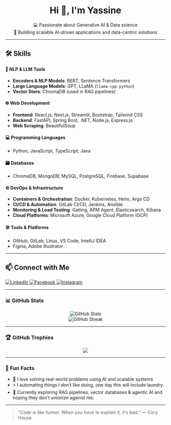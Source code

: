 <h1 align="center">Hi 👋, I'm Yassine</h1>
<p align="center">
  💻 Passionate about Generative AI & Data science <br>
  🚀 Building scalable AI-driven applications and data-centric solutions
</p>

---
## 🛠️ Skills
#### 🧠 NLP & LLM Tools
- **Encoders & NLP Models**: BERT, Sentence Transformers  
- **Large Language Models**: GPT, LLaMA (`llama-cpp-python`)  
- **Vector Store**: ChromaDB (used in RAG pipelines)

#### 🌐 Web Development
- **Frontend**: React.js, Next.js, Streamlit, Bootstrap, Tailwind CSS  
- **Backend**: FastAPI, Spring Boot, .NET, Node.js, Express.js  
- **Web Scraping**: BeautifulSoup  

#### 💻 Programming Languages
- Python, JavaScript, TypeScript, Java

#### 🗃️ Databases
- ChromaDB, MongoDB, MySQL, PostgreSQL, Firebase, Supabase

#### ⚙️ DevOps & Infrastructure
- **Containers & Orchestration**: Docker, Kubernetes, Helm, Argo CD  
- **CI/CD & Automation**: GitLab CI/CD, Jenkins, Ansible  
- **Monitoring & Load Testing**: Gatling, APM Agent, Elasticsearch, Kibana  
- **Cloud Platforms**: Microsoft Azure, Google Cloud Platform (GCP)  

#### 🛠️ Tools & Platforms
- GitHub, GitLab, Linux, VS Code, IntelliJ IDEA  
- Figma, Adobe Illustrator

---

## 📫 Connect with Me

<p align="left">
  <a href="https://www.linkedin.com/in/yassine--mechri/" target="_blank">
    <img alt="LinkedIn" src="https://img.shields.io/badge/LinkedIn-%230077B5.svg?&style=for-the-badge&logo=linkedin&logoColor=white" />
  </a>
  <a href="https://www.facebook.com/yassine.mechri.13259/" target="_blank">
    <img alt="Facebook" src="https://img.shields.io/badge/Facebook-%231877F2.svg?&style=for-the-badge&logo=facebook&logoColor=white" />
  </a>
  <a href="https://www.instagram.com/yassine.mechri/" target="_blank">
    <img alt="Instagram" src="https://img.shields.io/badge/Instagram-%23E4405F.svg?&style=for-the-badge&logo=instagram&logoColor=white" />
  </a>
</p>

---

### 📊 GitHub Stats

<p align="center">
  <img src="https://github-readme-stats.vercel.app/api?username=yassinemechri&show_icons=true&theme=radical" alt="GitHub Stats" />
  <br />
  <img src="https://github-readme-streak-stats.herokuapp.com/?user=yassinemechri&theme=radical" alt="GitHub Streak" />
</p>

---

### 🏆 GitHub Trophies

<p align="center">
  <img src="https://github-profile-trophy.vercel.app/?username=yassinemechri&theme=radical&no-frame=true&column=4" />
</p>

---

### 🎯 Fun Facts

- 🧩 I love solving real-world problems using AI and scalable systems  
- ⚡ I automating things I don’t like doing, one day this will include laundry. 
- 🌱 Currently exploring RAG pipelines, vector databases & agentic AI and hoping they don’t unionize against me.

---

> *“Code is like humor. When you have to explain it, it’s bad.”* — Cory House

<!--
**mechriyassine/mechriyassine** is a ✨ _special_ ✨ repository because its `README.md` (this file) appears on your GitHub profile.

Here are some ideas to get you started:

- 🔭 I’m currently working on ...
- 🌱 I’m currently learning ...
- 👯 I’m looking to collaborate on ...
- 🤔 I’m looking for help with ...
- 💬 Ask me about ...
- 📫 How to reach me: ...
- 😄 Pronouns: ...
- ⚡ Fun fact: ...
-->
